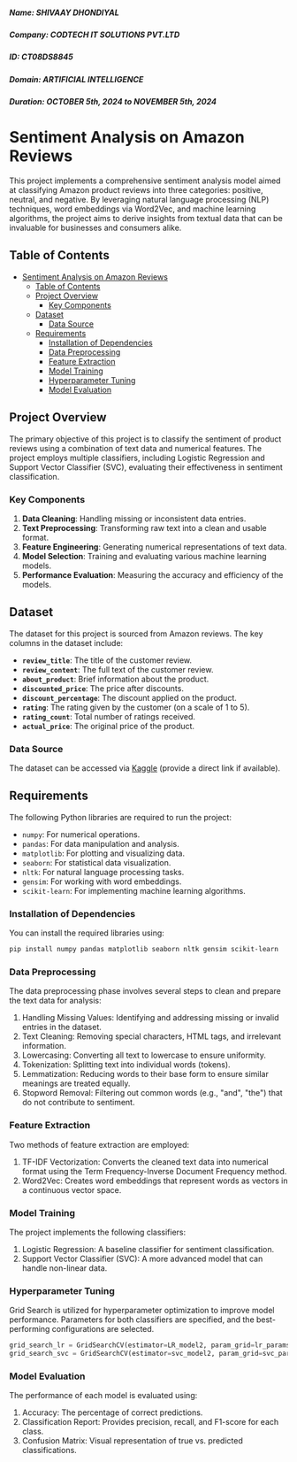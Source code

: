 ##### Name: SHIVAAY DHONDIYAL 
##### Company: CODTECH IT SOLUTIONS PVT.LTD 
##### ID: CT08DS8845 
##### Domain: ARTIFICIAL INTELLIGENCE 
##### Duration: OCTOBER 5th, 2024 to NOVEMBER 5th, 2024 

# Sentiment Analysis on Amazon Reviews

This project implements a comprehensive sentiment analysis model aimed at classifying Amazon product reviews into three categories: positive, neutral, and negative. By leveraging natural language processing (NLP) techniques, word embeddings via Word2Vec, and machine learning algorithms, the project aims to derive insights from textual data that can be invaluable for businesses and consumers alike.

## Table of Contents

- [Sentiment Analysis on Amazon Reviews](#sentiment-analysis-on-amazon-reviews)
  - [Table of Contents](#table-of-contents)
  - [Project Overview](#project-overview)
    - [Key Components](#key-components)
  - [Dataset](#dataset)
    - [Data Source](#data-source)
  - [Requirements](#requirements)
    - [Installation of Dependencies](#installation-of-dependencies)
    - [Data Preprocessing](#data-preprocessing)
    - [Feature Extraction](#feature-extraction)
    - [Model Training](#model-training)
    - [Hyperparameter Tuning](#hyperparameter-tuning)
    - [Model Evaluation](#model-evaluation)

## Project Overview

The primary objective of this project is to classify the sentiment of product reviews using a combination of text data and numerical features. The project employs multiple classifiers, including Logistic Regression and Support Vector Classifier (SVC), evaluating their effectiveness in sentiment classification. 

### Key Components

1. **Data Cleaning**: Handling missing or inconsistent data entries.
2. **Text Preprocessing**: Transforming raw text into a clean and usable format.
3. **Feature Engineering**: Generating numerical representations of text data.
4. **Model Selection**: Training and evaluating various machine learning models.
5. **Performance Evaluation**: Measuring the accuracy and efficiency of the models.

## Dataset

The dataset for this project is sourced from Amazon reviews. The key columns in the dataset include:

- **`review_title`**: The title of the customer review.
- **`review_content`**: The full text of the customer review.
- **`about_product`**: Brief information about the product.
- **`discounted_price`**: The price after discounts.
- **`discount_percentage`**: The discount applied on the product.
- **`rating`**: The rating given by the customer (on a scale of 1 to 5).
- **`rating_count`**: Total number of ratings received.
- **`actual_price`**: The original price of the product.

### Data Source

The dataset can be accessed via [Kaggle](https://www.kaggle.com/) (provide a direct link if available). 

## Requirements

The following Python libraries are required to run the project:

- `numpy`: For numerical operations.
- `pandas`: For data manipulation and analysis.
- `matplotlib`: For plotting and visualizing data.
- `seaborn`: For statistical data visualization.
- `nltk`: For natural language processing tasks.
- `gensim`: For working with word embeddings.
- `scikit-learn`: For implementing machine learning algorithms.

### Installation of Dependencies

You can install the required libraries using:

```bash
pip install numpy pandas matplotlib seaborn nltk gensim scikit-learn
```

### Data Preprocessing

The data preprocessing phase involves several steps to clean and prepare the text data for analysis:

1) Handling Missing Values: Identifying and addressing missing or invalid entries in the dataset.
2) Text Cleaning: Removing special characters, HTML tags, and irrelevant information.
3) Lowercasing: Converting all text to lowercase to ensure uniformity.
4) Tokenization: Splitting text into individual words (tokens).
5) Lemmatization: Reducing words to their base form to ensure similar meanings are treated equally.
6) Stopword Removal: Filtering out common words (e.g., "and", "the") that do not contribute to sentiment.

### Feature Extraction

Two methods of feature extraction are employed:

1) TF-IDF Vectorization: Converts the cleaned text data into numerical format using the Term Frequency-Inverse Document Frequency method.
2) Word2Vec: Creates word embeddings that represent words as vectors in a continuous vector space.

### Model Training 

The project implements the following classifiers:

1) Logistic Regression: A baseline classifier for sentiment classification.
2) Support Vector Classifier (SVC): A more advanced model that can handle non-linear data.

### Hyperparameter Tuning

Grid Search is utilized for hyperparameter optimization to improve model performance. Parameters for both classifiers are specified, and the best-performing configurations are selected.

```python
grid_search_lr = GridSearchCV(estimator=LR_model2, param_grid=lr_params, scoring='accuracy', cv=5)
grid_search_svc = GridSearchCV(estimator=svc_model2, param_grid=svc_params, scoring='accuracy', cv=8)
```

### Model Evaluation

The performance of each model is evaluated using:

1) Accuracy: The percentage of correct predictions.
2) Classification Report: Provides precision, recall, and F1-score for each class.
3) Confusion Matrix: Visual representation of true vs. predicted classifications.
